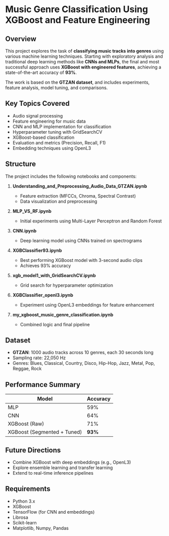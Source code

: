 # Music Genre Classification Using XGBoost and Feature Engineering

## Overview
This project explores the task of **classifying music tracks into genres** using various machine learning techniques. Starting with exploratory analysis and traditional deep learning methods like **CNNs and MLPs**, the final and most successful approach uses **XGBoost with engineered features**, achieving a state-of-the-art accuracy of **93%**.

The work is based on the **GTZAN dataset**, and includes experiments, feature analysis, model tuning, and comparisons.

## Key Topics Covered
- Audio signal processing  
- Feature engineering for music data  
- CNN and MLP implementation for classification  
- Hyperparameter tuning with GridSearchCV  
- XGBoost-based classification  
- Evaluation and metrics (Precision, Recall, F1)  
- Embedding techniques using OpenL3  

## Structure
The project includes the following notebooks and components:

1. **Understanding_and_Preprocessing_Audio_Data_GTZAN.ipynb**  
   - Feature extraction (MFCCs, Chroma, Spectral Contrast)  
   - Data visualization and preprocessing  

2. **MLP_VS_RF.ipynb**  
   - Initial experiments using Multi-Layer Perceptron and Random Forest  

3. **CNN.ipynb**  
   - Deep learning model using CNNs trained on spectrograms  

4. **XGBClassifier93.ipynb**  
   - Best performing XGBoost model with 3-second audio clips  
   - Achieves 93% accuracy  

5. **xgb_model1_with_GridSearchCV.ipynb**  
   - Grid search for hyperparameter optimization  

6. **XGBClassifier_openl3.ipynb**  
   - Experiment using OpenL3 embeddings for feature enhancement  

7. **my_xgboost_music_genre_classification.ipynb**  
   - Combined logic and final pipeline  

## Dataset
- **GTZAN**: 1000 audio tracks across 10 genres, each 30 seconds long  
- Sampling rate: 22,050 Hz  
- Genres: Blues, Classical, Country, Disco, Hip-Hop, Jazz, Metal, Pop, Reggae, Rock  

## Performance Summary
| Model            | Accuracy |
|------------------|----------|
| MLP              | 59%      |
| CNN              | 64%      |
| XGBoost (Raw)    | 71%      |
| XGBoost (Segmented + Tuned) | **93%** |

## Future Directions
- Combine XGBoost with deep embeddings (e.g., OpenL3)  
- Explore ensemble learning and transfer learning  
- Extend to real-time inference pipelines  

## Requirements
- Python 3.x  
- XGBoost  
- TensorFlow (for CNN and embeddings)  
- Librosa  
- Scikit-learn  
- Matplotlib, Numpy, Pandas  
